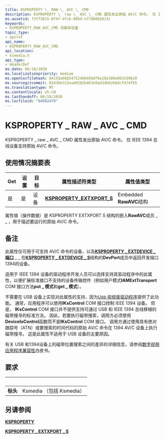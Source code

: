 ```yaml
---
title: KSPROPERTY \_ RAW \_ AVC \_ CMD
description: KSPROPERTY \_ raw \_ AVC \_ CMD 属性发出原始 AV/C 命令。 仅 IEEE 1394 总线设备支持原始 AV/C 命令。
ms.assetid: f3ff3815-0f4f-4fcb-89bd-e77d8002813c
keywords:
- KSPROPERTY_RAW_AVC_CMD 流媒体设备
topic_type:
- apiref
api_name:
- KSPROPERTY_RAW_AVC_CMD
api_location:
- ksmedia.h
api_type:
- HeaderDef
ms.date: 06/18/2020
ms.localizationpriority: medium
ms.openlocfilehash: 0415da68b5475246045bdf6e28e380e0b3199620
ms.sourcegitcommit: 8143bb312ead6582b4b3e0ad34b6266dcfd74fb5
ms.translationtype: MT
ms.contentlocale: zh-CN
ms.lasthandoff: 06/18/2020
ms.locfileid: "84992479"
---
```

# <a name="ksproperty_raw_avc_cmd"></a>KSPROPERTY \_ RAW \_ AVC \_ CMD

KSPROPERTY \_ raw \_ AVC \_ CMD 属性发出原始 AV/C 命令。 仅 IEEE 1394 总线设备支持原始 AV/C 命令。

## <a name="usage-summary-table"></a>使用情况摘要表

| Get | 设置 | 目标 | 属性描述符类型 | 属性值类型 |
|--|--|--|--|--|
| 是 | 是 | 设备 | [**KSPROPERTY_EXTXPORT_S**](https://docs.microsoft.com/windows-hardware/drivers/ddi/ksmedia/ns-ksmedia-ksproperty_extxport_s) | Embedded **RawAVC**结构 |

属性值（操作数据）是 KSPROPERTY EXTXPORT S 结构的嵌入**RawAVC**成员 \_ \_ ，用于描述要运行的原始 AV/C 命令。

## <a name="remarks"></a>备注

此属性仅可用于可支持 AV/C 命令的设备，以及[**KSPROPERTY \_ EXTDEVICE \_ 端口**](ksproperty-extdevice-port.md) \_ \_ 在[**KSPROPERTY \_ EXTDEVICE \_ S**](https://docs.microsoft.com/windows-hardware/drivers/ddi/ksmedia/ns-ksmedia-ksproperty_extdevice_s)结构的**DevPort**成员中返回开发端口1394的设备。

适用于 IEEE 1394 设备的驱动程序开发人员可以选择支持其驱动程序中的此属性，以便扩展标准接口不支持的设备传输控件（例如用户模式**IAMExtTransport** COM 接口方法**put \_ 模式**和**get \_ 模式**）。

不需要在 USB 设备上实现对此属性的支持，因为[Usb 视频类驱动程序](https://docs.microsoft.com/windows-hardware/drivers/stream/usb-video-class-driver)提供了此功能。 通常，应用程序可以使用**IKsControl** COM 接口控制 IEEE 1394 设备。 但是， **IKsControl** COM 接口并不提供支持可通过 USB 和 IEEE 1394 总线移植的磁带搜寻的标准方法。 因此，若要执行磁带搜索，调用方必须使用**DeviceIoControl**函数而不是**IKsControl** COM 接口。 调用方通过使用具有绝对跟踪号（ATN）或要搜索的时间代码的原始 AV/C 命令在 1394 AV/C 设备上执行磁带搜寻。 这是此属性不适用于 USB 设备的主要原因。

有关 USB 和1394设备上的磁带位置搜索之间的差异的详细信息，请参阅[数字视频应用程序兼容性](https://go.microsoft.com/fwlink/?linkid=2085071)白皮书。

## <a name="requirements"></a>要求

| &nbsp; | &nbsp; |
| --- | --- |
| **标头** | Ksmedia （包括 Ksmedia） |

## <a name="see-also"></a>另请参阅

[**KSPROPERTY**](https://docs.microsoft.com/windows-hardware/drivers/ddi/ks/ns-ks-ksidentifier)

[**KSPROPERTY \_ EXTXPORT \_ S**](https://docs.microsoft.com/windows-hardware/drivers/ddi/ksmedia/ns-ksmedia-ksproperty_extxport_s)
